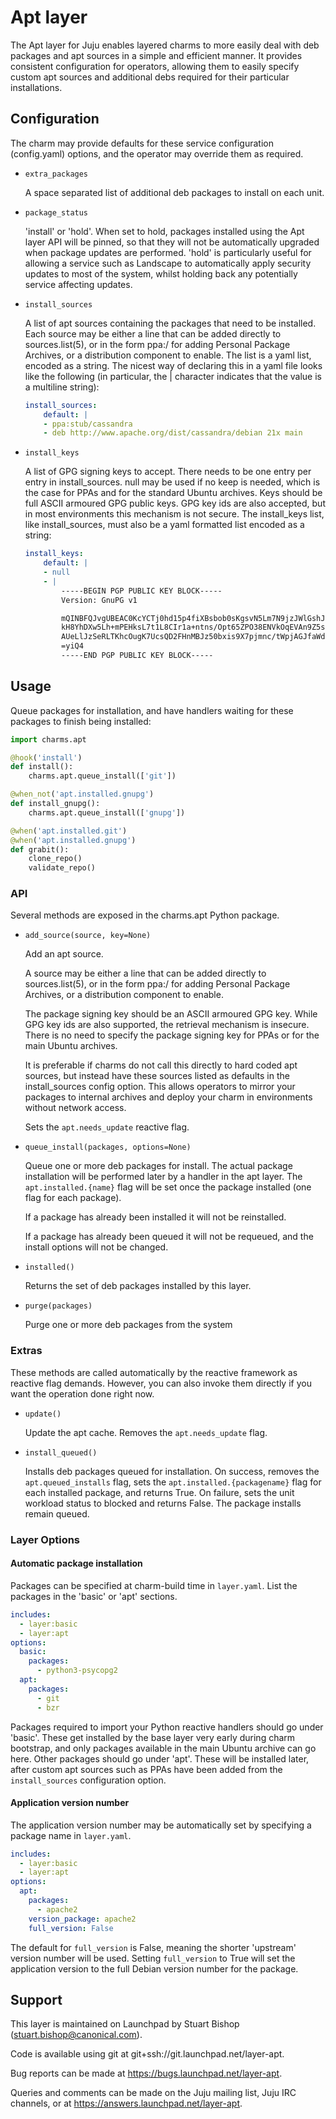 # Apt layer

The Apt layer for Juju enables layered charms to more easily deal with
deb packages and apt sources in a simple and efficient manner. It
provides consistent configuration for operators, allowing them to
easily specify custom apt sources and additional debs required for
their particular installations.

## Configuration

The charm may provide defaults for these service configuration
(config.yaml) options, and the operator may override them as required.

* `extra_packages`

  A space separated list of additional deb packages to install on
  each unit.

* `package_status`

  'install' or 'hold'. When set to hold, packages installed using
  the Apt layer API will be pinned, so that they will not be
  automatically upgraded when package updates are performed. 'hold'
  is particularly useful for allowing a service such as Landscape
  to automatically apply security updates to most of the system,
  whilst holding back any potentially service affecting updates.

* `install_sources`

  A list of apt sources containing the packages that need to be installed.
  Each source may be either a line that can be added directly to
  sources.list(5), or in the form ppa:<user>/<ppa-name> for adding
  Personal Package Archives, or a distribution component to enable.
  The list is a yaml list, encoded as a string. The nicest way of
  declaring this in a yaml file looks like the following (in particular,
  the | character indicates that the value is a multiline string):

  ```yaml
  install_sources:
      default: |
      - ppa:stub/cassandra
      - deb http://www.apache.org/dist/cassandra/debian 21x main
  ```

* `install_keys`

  A list of GPG signing keys to accept. There needs to be one entry
  per entry in install_sources. null may be used if no keep is
  needed, which is the case for PPAs and for the standard Ubuntu
  archives. Keys should be full ASCII armoured GPG public keys.
  GPG key ids are also accepted, but in most environments this
  mechanism is not secure. The install_keys list, like
  install_sources, must also be a yaml formatted list encoded as
  a string:

  ```yaml
  install_keys:
      default: |
      - null
      - |
          -----BEGIN PGP PUBLIC KEY BLOCK-----
          Version: GnuPG v1

          mQINBFQJvgUBEAC0KcYCTj0hd15p4fiXBsbob0sKgsvN5Lm7N9jzJWlGshJ0peMi
          kH8YhDXw5Lh+mPEHksL7t1L8CIr1a+ntns/Opt65ZPO38ENVkOqEVAn9Z5sIoZsb
          AUeLlJzSeRLTKhcOugK7UcsQD2FHnMBJz50bxis9X7pjmnc/tWpjAGJfaWdjDIo=
          =yiQ4
          -----END PGP PUBLIC KEY BLOCK-----
  ```

## Usage

Queue packages for installation, and have handlers waiting for
these packages to finish being installed:

```python
import charms.apt

@hook('install')
def install():
    charms.apt.queue_install(['git'])

@when_not('apt.installed.gnupg')
def install_gnupg():
    charms.apt.queue_install(['gnupg'])

@when('apt.installed.git')
@when('apt.installed.gnupg')
def grabit():
    clone_repo()
    validate_repo()
```

### API

Several methods are exposed in the charms.apt Python package.

* `add_source(source, key=None)`

  Add an apt source.

  A source may be either a line that can be added directly to
  sources.list(5), or in the form ppa:<user>/<ppa-name> for adding
  Personal Package Archives, or a distribution component to enable.

  The package signing key should be an ASCII armoured GPG key. While
  GPG key ids are also supported, the retrieval mechanism is insecure.
  There is no need to specify the package signing key for PPAs or for
  the main Ubuntu archives.

  It is preferable if charms do not call this directly to hard
  coded apt sources, but instead have these sources listed
  as defaults in the install_sources config option. This allows
  operators to mirror your packages to internal archives and
  deploy your charm in environments without network access.

  Sets the `apt.needs_update` reactive flag.

* `queue_install(packages, options=None)`

  Queue one or more deb packages for install. The actual package
  installation will be performed later by a handler in the
  apt layer. The `apt.installed.{name}` flag will be set once
  the package installed (one flag for each package).

  If a package has already been installed it will not be reinstalled.

  If a package has already been queued it will not be requeued, and
  the install options will not be changed.

* `installed()`

  Returns the set of deb packages installed by this layer.

* `purge(packages)`

  Purge one or more deb packages from the system


### Extras

These methods are called automatically by the reactive framework as
reactive flag demands. However, you can also invoke them directly
if you want the operation done right now.

* `update()`

  Update the apt cache. Removes the `apt.needs_update` flag.


* `install_queued()`

  Installs deb packages queued for installation. On success, removes
  the `apt.queued_installs` flag, sets the `apt.installed.{packagename}`
  flag for each installed package, and returns True. On failure,
  sets the unit workload status to blocked and returns False.
  The package installs remain queued.


### Layer Options

#### Automatic package installation

Packages can be specified at charm-build time in `layer.yaml`. List the
packages in the 'basic' or 'apt' sections.

```yaml
includes:
  - layer:basic
  - layer:apt
options:
  basic:
    packages:
      - python3-psycopg2
  apt:
    packages:
      - git
      - bzr
```

Packages required to import your Python reactive handlers should go
under 'basic'. These get installed by the base layer very early during
charm bootstrap, and only packages available in the main Ubuntu archive
can go here. Other packages should go under 'apt'. These will be
installed later, after custom apt sources such as PPAs have been added
from the `install_sources` configuration option.


#### Application version number

The application version number may be automatically set by specifying
a package name in `layer.yaml`.

```yaml
includes:
  - layer:basic
  - layer:apt
options:
  apt:
    packages:
      - apache2
    version_package: apache2
    full_version: False
```

The default for `full_version` is False, meaning the shorter 'upstream'
version number will be used. Setting `full_version` to True will
set the application version to the full Debian version number for the
package.


## Support

This layer is maintained on Launchpad by
Stuart Bishop (stuart.bishop@canonical.com).

Code is available using git at git+ssh://git.launchpad.net/layer-apt.

Bug reports can be made at https://bugs.launchpad.net/layer-apt.

Queries and comments can be made on the Juju mailing list, Juju IRC
channels, or at https://answers.launchpad.net/layer-apt.
